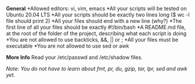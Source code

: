 **General**
*Allowed editors: vi, vim, emacs
*All your scripts will be tested on Ubuntu 20.04 LTS
*All your scripts should be exactly two lines long ($ wc -l file should print 2)
*All your files should end with a new line (why?)
*The first line of all your files should be exactly #!/bin/bash
*A README.md file, at the root of the folder of the project, describing what each script is doing
*You are not allowed to use backticks, &&, || or ;
*All your files must be executable
*You are not allowed to use sed or awk

**More Info**
Read your /etc/passwd and /etc/shadow files.

*Note: You do not have to learn about fmt, pr, du, gzip, tar, lpr, sed and awk yet.*

